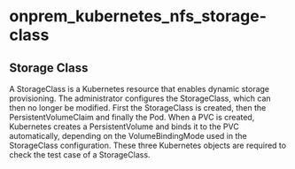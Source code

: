 # onprem_kubernetes_nfs_storage-class
## Storage Class
A StorageClass is a Kubernetes resource that enables dynamic storage provisioning. 
The administrator configures the StorageClass, which can then no longer be modified. First the StorageClass is created, then the PersistentVolumeClaim and finally the Pod. When a PVC is created, Kubernetes creates a PersistentVolume and binds it to the PVC automatically, depending on the VolumeBindingMode used in the StorageClass configuration. These three Kubernetes objects are required to check the test case of a StorageClass.
